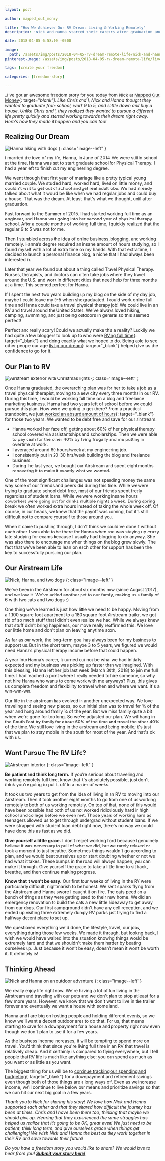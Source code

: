 ```yaml
---
layout: post

author: mapped_out_money

title: "How We Achieved Our RV Dream: Living & Working Remotely"
description: "Nick and Hanna started their careers after graduation and quickly realized they weren't headed in the direction they wanted. Here's how they turned that around and found a dream life living and working remotely in an RV."

date: 2018-04-05 6:58:00 -0500

image:
  path: /assets/img/posts/2018-04-05-rv-dream-remote-life/nick-and-hanna.jpg
pinterest-image: /assets/img/posts/2018-04-05-rv-dream-remote-life/live-and-work-in-an-airstream.png

tags: [create your freedom]

categories: [freedom-story]

---
```


_I’ve got an awesome freedom story for you today from Nick at [Mapped Out Money](https://mappedoutmoney.com/){: target="_blank"}. Like Chris and I, Nick and Hanna thought they wanted to graduate from school, work 9 to 5, and settle down and buy a house. Unlike Chris and I, they realized they wanted to pursue a different life pretty quickly and started working towards their dream right away. Here’s how they made it happen and you can too!_

## Realizing Our Dream

![Hanna hiking with dogs]({{site.url}}/assets/img/posts/2018-04-05-rv-dream-remote-life/hanna-hiking.jpg)
{: class="image--left" }

I married the love of my life, Hanna, in June of 2014. We were still in school at the time. Hanna was set to start graduate school for Physical Therapy. I had a year left to finish out my engineering degree.

We went through that first year of marriage like a pretty typical young married couple. We studied hard, worked hard, lived on little money, and couldn't wait to get out of school and get real adult jobs. We had already talked about what it would be like when we had regular jobs and could buy a house. That was the dream. At least, that's what we thought, until after graduation.

Fast forward to the Summer of 2015. I had started working full time as an engineer, and Hanna was going into her second year of physical therapy school. After a couple months of working full time, I quickly realized that the regular 9 to 5 was not for me.

Then I stumbled across the idea of online business, blogging, and working remotely. Hanna’s degree required an insane amount of hours studying, so I found myself with a lot of extra time on my hands. With that extra time, I decided to launch a personal finance blog, a niche that I had always been interested in.

Later that year we found out about a thing called Travel Physical Therapy. Nurses, therapists, and doctors can often take jobs where they travel around the U.S. and work in different cities that need help for three months at a time. This seemed perfect for Hanna.

If I spent the next two years building up my blog on the side of my day job, maybe I could leave my 9-5 when she graduated. I could work online full time and Hanna could take a travel physical therapy job! We could live in an RV and travel around the United States. We’ve always loved hiking, camping, swimming, and just being outdoors in general so this seemed perfect!

Perfect and really scary! Could we actually make this a reality? Luckily we had quite a few bloggers to look up to who were [RVing full time](https://www.makingsenseofcents.com/2016/09/the-ultimate-guide-to-getting-started-rving.html){: target="_blank"} and doing exactly what we hoped to do. Being able to see other people our age [living our dream](https://mappedoutmoney.com/what-a-4yr-old-taught-me-about-dreams/){: target="_blank"} helped give us the confidence to go for it.

## Our Plan to RV

![Airstream exterior with Christmas lights]({{site.url}}/assets/img/posts/2018-04-05-rv-dream-remote-life/airstream-exterior.jpg)
{: class="image--left" }

Once Hanna graduated, the overarching plan was for her to take a job as a travel physical therapist, moving to a new city every three months in our RV. During this time, I would be working full time on a blog and freelance marketing business. Hanna had two years left of school before we could pursue this plan. How were we going to get there? From a practical standpoint, we just [worked an absurd amount of hours](https://mappedoutmoney.com/financial-freedom-choice/){: target="_blank"} for those two years. We wanted to be debt free and save for our airstream.

- Hanna worked her face off, getting about 60% of her physical therapy school covered via assistantships and scholarships. Then we were able to pay cash for the other 40% by living frugally and me putting in overtime at work.
- I averaged around 60 hours/week at my engineering job.
- I consistently put in 20-30 hrs/week building the blog and freelance business.
- During the last year, we bought our Airstream and spent eight months renovating it to make it exactly what we wanted.

One of the most significant challenges was not spending money the same way some of our friends and peers did during this time. While we were trying to graduate school debt free, most of our friends spent freely regardless of student loans. While we were working insane hours, coworkers were going out for drinks multiple nights a week. During spring break we often worked extra hours instead of taking the whole week off. Of course, in our heads, we knew that the payoff was coming, but it's still difficult not to compare yourself to those around you.

When it came to pushing through, I don't think we could've done it without each other. I was able to be there for Hanna when she was staying up crazy late studying for exams because I usually had blogging to do anyway. She was also there to encourage me when things on the blog grew slowly. The fact that we've been able to lean on each other for support has been the key to successfully pursuing our plan.

## Our Airstream Life

![Nick, Hanna, and two dogs]({{site.url}}/assets/img/posts/2018-04-05-rv-dream-remote-life/happy-fam.jpg)
{: class="image--left" }

We've been in the Airstream for about six months now (since August 2017), and we love it. We've added another pet to our family, making us a family of 6 with two cats and two dogs :)

One thing we've learned is just how little we need to be happy. Moving from a 1,100 square foot apartment to a 180 square foot Airstream trailer, we got rid of so much stuff that I didn't even realize we had. While we always knew that stuff didn’t bring happiness, our move really reaffirmed this. We love our little home and don't plan on leaving anytime soon.

As far as our work, the long-term goal has always been for my business to support us. But in the short term, maybe 3 to 5 years, we figured we would need Hanna’s physical therapy income before that could happen.

A year into Hanna’s career, it turned out not be what we had initially expected and my business was picking up faster than we imagined. With this blessing, Hanna left her job last week (March 30th, 2018) to join me full time. I had reached a point where I really needed to hire someone, so why not hire Hanna who wants to come work with me anyways? Plus, this gives us complete freedom and flexibility to travel when and where we want. It's a win-win-win.

Our life in the airstream has evolved in another unexpected way. We love traveling and seeing new places, so our initial plan was to travel for ¾ of the year and hang around family ¼ of the year. But we miss family quite a bit when we're gone for too long. So we’ve adjusted our plan.  We will hang in the South East by family for about 60% of the time and travel the other 40% of the time. We still love living in the airstream and being mobile; it's just that we plan to stay mobile in the south for most of the year. And that's ok with us.

## Want Pursue The RV Life?

![Airstream interior]({{site.url}}/assets/img/posts/2018-04-05-rv-dream-remote-life/airstream-interior.jpg)
{: class="image--left" }

__Be patient and think long term.__ If you're serious about traveling and working remotely full time, know that it's absolutely possible, just don't think you're going to pull it off in a matter of weeks.

It took us two years to get from the idea of living in an RV to moving into our Airstream. Then it took another eight months to go from one of us working remotely to both of us working remotely. On top of that, none of this would have been possible had both of us not worked ridiculously hard in high school and college before we even met. Those years of working hard as teenagers allowed us to get through undergrad without student loans. If we were strapped with student loan debt right now, there's no way we could have done this as fast as we did.

__Give yourself a little grace.__ I don’t regret working hard because I genuinely believe it was necessary to pull of what we did, but we rarely relaxed or took a moment to just breathe. Sometimes things wouldn't go according to plan, and we would beat ourselves up or start doubting whether or not we had what it takes. These bumps in the road will always happen, you can make it through. Give yourself the grace to take a little time to sit back, breathe, and then continue making progress.

__Know that it won’t be easy.__ Our first four weeks of living in the RV were particularly difficult, nightmarish to be honest. We sent sparks flying from the Airstream and Hanna swore I caught it on fire. The cats peed on a bunch of things as they were getting used to their new home. We did an emergency renovation to build the cats a new little hideaway to get away from our dogs. Our first campground didn't have any cell reception, and we ended up visiting three extremely dumpy RV parks just trying to find a halfway decent place to set up.

We questioned everything we'd done, the lifestyle, travel, our jobs, everything during those few weeks. We made it through, but looking back, I wish we would have walked into the situation knowing things would be extremely hard and that we shouldn't make them harder by beating ourselves up. Just because it won’t be easy, doesn’t mean it won’t be worth it. It definitely is!

## Thinking Ahead

![Nick and Hanna on an outdoor adventure]({{site.url}}/assets/img/posts/2018-04-05-rv-dream-remote-life/great-outdoors.jpg)
{: class="image--left" }

We really enjoy life right now. We're having a lot of fun living in the Airstream and traveling with our pets and we don't plan to stop at least for a few more years. However, we know that we don't want to live in the trailer forever and eventually we want a house with some land.

Hanna and I are big on hosting people and holding different events, so we know we'll want a decent outdoor area to do that. For us, that means starting to save for a downpayment for a house and property right now even though we don't plan to use it for a few years.

As the business income increases, it will be tempting to spend more on travel. You'd think that since you're living full time in an RV that travel is relatively cheap. And it certainly is compared to flying everywhere, but I tell people that RV life is much like anything else: you can spend as much as you want or as little as you want.

The biggest thing for us will be to [continue tracking our spending and budgeting](https://mappedoutmoney.com/ynab-review/){: target="_blank"} for a downpayment and retirement savings even though both of those things are a long ways off. Even as we increase income, we'll continue to live below our means and prioritize savings so that we can hit our next big goal in a few years.

_Thank you to Nick for sharing his story! We love how Nick and Hanna supported each other and that they shared how difficult the journey has been at times. Chris and I have been there too, thinking that maybe we should give up. Hearing that they experienced the same struggles has helped us realize that it’s going to be OK, great even! We just need to be patient, think long term, and give ourselves grace when things get challenging! We wish Nick and Hanna the best as they work together in their RV and save towards their future!_

_Do you have a freedom story you would like to share? We would love to hear from you!_ ___[Submit your story here!]({{site.url}}/freedom-stories/#share-your-story)___
